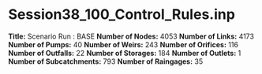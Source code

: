 # Session38_100_Control_Rules.inp
**Title:** Scenario Run :  BASE
**Number of Nodes:** 4053
**Number of Links:** 4173
**Number of Pumps:** 40
**Number of Weirs:** 243
**Number of Orifices:** 116
**Number of Outfalls:** 22
**Number of Storages:** 184
**Number of Outlets:** 1
**Number of Subcatchments:** 793
**Number of Raingages:** 35
